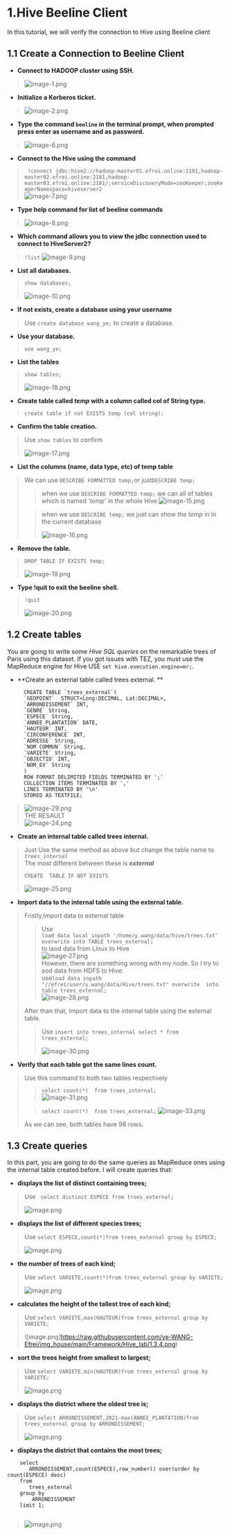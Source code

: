 # 1.Hive Beeline Client
In this tutorial, we will verify the connection to Hive using Beeline client



## 1.1 Create a Connection to Beeline Client
+ **Connect to HADOOP cluster using SSH.**
>![image-1.png](https://raw.githubusercontent.com/ye-WANG-Efrei/img_house/main/Framework/Hive_lab/1.1.1.png)

+ **Initialize a Kerberos ticket.**
>![image-2.png](https://raw.githubusercontent.com/ye-WANG-Efrei/img_house/main/Framework/Hive_lab/1.1.2.png)

+ **Type the command `beeline` in the terminal prompt, when prompted press enter as username and as password.**
>![image-6.png](https://raw.githubusercontent.com/ye-WANG-Efrei/img_house/main/Framework/Hive_lab/1.1.3.png)

+ **Connect to the Hive using the command**  
>` 
    !connect jdbc:hive2://hadoop-master01.efrei.online:2181,hadoop-master02.efrei.online:2181,hadoop-master03.efrei.online:2181/;serviceDiscoveryMode=zooKeeper;zooKeeperNamespace=hiveserver2
`  
>![image-7.png](https://raw.githubusercontent.com/ye-WANG-Efrei/img_house/main/Framework/Hive_lab/1.1.5.png)

+ **Type help command for list of beeline commands**
>![image-8.png](https://raw.githubusercontent.com/ye-WANG-Efrei/img_house/main/Framework/Hive_lab/1.1.4.png)

+ **Which command allows you to view the jdbc connection used to connect to HiveServer2?**  
> `!list`
>![image-9.png](https://raw.githubusercontent.com/ye-WANG-Efrei/img_house/main/Framework/Hive_lab/1.1.6.png)

+ **List all databases.**  
>`show databases;`  
> 
>![image-10.png](https://raw.githubusercontent.com/ye-WANG-Efrei/img_house/main/Framework/Hive_lab/1.1.7.png)

+ **If not exists, create a database using your username**  
>Use `create database wang_ye;` to create a database.

+ **Use your database.**  
>`use wang_ye;`

+ **List the tables**  
>`show tables;`  
> 
>![image-18.png](https://raw.githubusercontent.com/ye-WANG-Efrei/img_house/main/Framework/Hive_lab/1.1.8.png)

+ **Create table called *temp* with a column called col of String type.**  
>`create table if not EXISTS temp (col string);`

+ **Confirm the table creation.**  
> Use `show tables` to confirm  
> 
>![image-17.png](https://raw.githubusercontent.com/ye-WANG-Efrei/img_house/main/Framework/Hive_lab/1.1.9.png)

+ **List the columns (name, data type, etc) of temp table**
>We can use `DESCRIBE FORMATTED temp;`or just`DESCRIBE temp;`  
>>when we use `DESCRIBE FORMATTED temp;` we can all of tables which is named '*temp*' in the whole Hive 
>>![image-15.png](https://raw.githubusercontent.com/ye-WANG-Efrei/img_house/main/Framework/Hive_lab/1.1.10.png)  
> 
>>when we use `DESCRIBE temp;` we just can show the *temp* in In the current database  
>>
>>![image-16.png](https://raw.githubusercontent.com/ye-WANG-Efrei/img_house/main/Framework/Hive_lab/1.1.11.png)

+ **Remove the table.**  
>`DROP TABLE IF EXISTS temp;`  
> 
>![image-19.png](https://raw.githubusercontent.com/ye-WANG-Efrei/img_house/main/Framework/Hive_lab/1.1.12.png)

+ **Type !quit to exit the beeline shell.**
>`!quit`
> 
>![image-20.png](https://raw.githubusercontent.com/ye-WANG-Efrei/img_house/main/Framework/Hive_lab/1.1.13.png)

## 1.2 Create tables
You are going to write some *Hive SQL queries* on the remarkable trees of Paris
using this dataset. If you got issues with TEZ, you must use the MapReduce
engine for Hive USE `set hive.execution.engine=mr;`.

+ **Create an external table called trees external. ** 
  ```
    CREATE TABLE `trees_external`(
    `GEOPOINT`  STRUCT<Long:DECIMAL, Lat:DECIMAL>,
    `ARRONDISSEMENT` INT,
    `GENRE` String,
    `ESPECE` String,
    `ANNEE_PLANTATION` DATE,
    `HAUTEUR` INT,
    `CIRCONFERENCE` INT,
    `ADRESSE` String,
    `NOM COMMUN` String,
    `VARIETE` String,
    `OBJECTID` INT,
    `NOM_EV` String
    )
    ROW FORMAT DELIMITED FIELDS TERMINATED BY ';' 
    COLLECTION ITEMS TERMINATED BY ','
    LINES TERMINATED BY '\n'
    STORED AS TEXTFILE;
    ```
> ![image-29.png](https://raw.githubusercontent.com/ye-WANG-Efrei/img_house/main/Framework/Hive_lab/1.2.1.png)  
> THE RESAULT  
>![image-24.png](https://raw.githubusercontent.com/ye-WANG-Efrei/img_house/main/Framework/Hive_lab/1.2.2.png)

+ **Create an internal table called trees internal.**  
>Just Use the same method as above but change the table name to *`trees_internal`*  
>The most different between these is ***external*** 
> 
>`CREATE  TABLE IF NOT EXISTS `  
> 
>![image-25.png](https://raw.githubusercontent.com/ye-WANG-Efrei/img_house/main/Framework/Hive_lab/1.2.4.png)


+ **Import data to the internal table using the external table.**  
>Fristly,Import data to external table
>>Use  
>>`load data local inpath '/home/y.wang/data/hive/trees.txt' overwrite into TABLE trees_external;`  
>>to laod data from Linux to Hive  
>>![image-27.png](https://raw.githubusercontent.com/ye-WANG-Efrei/img_house/main/Framework/Hive_lab/1.2.5.png)  
>>However, there are something wrong with my node. So I try to aod data from HDFS to Hive:  
>>use`load data inpath "//efrei/user/y.wang/data/Hive/trees.txt" overwrite  into table trees_external;`  
>>![image-28.png](https://raw.githubusercontent.com/ye-WANG-Efrei/img_house/main/Framework/Hive_lab/1.2.6.png)  
>
>After than that, Import data to the internal table using the external table.
>> Use `insert into trees_internal select * from trees_external;`  
>>
>>![image-30.png](https://raw.githubusercontent.com/ye-WANG-Efrei/img_house/main/Framework/Hive_lab/insertaftersetMR.png)

+ **Verify that each table got the same lines count.**  
>Use this command to both two tables respectively  
>>`select count(*)  from trees_internal;`  
>>![image-31.png](https://raw.githubusercontent.com/ye-WANG-Efrei/img_house/main/Framework/Hive_lab/1.2.8.png)  
>
>>`select count(*)  from trees_external;`
>>![image-33.png](https://raw.githubusercontent.com/ye-WANG-Efrei/img_house/main/Framework/Hive_lab/1.2.9.png)  
> 
> As we can see, both tables have 98 rows.

## 1.3 Create queries
In this part, you are going to do the same queries as MapReduce ones using the
internal table created before. I will create queries that:
+ **displays the list of distinct containing trees;**  
>Use ` select distinct ESPECE from trees_external;`  
> 
> ![image.png](https://raw.githubusercontent.com/ye-WANG-Efrei/img_house/main/Framework/Hive_lab/1.3.1.png)  

+ **displays the list of different species trees;**  
>Use `select ESPECE,count(*)from trees_external group by ESPECE;`  
> 
> ![image.png](https://raw.githubusercontent.com/ye-WANG-Efrei/img_house/main/Framework/Hive_lab/1.3.2.png)  

+ **the number of trees of each kind;**  
>Use `select VARIETE,count(*)from trees_external group by VARIETE;` 
> 
> ![image.png](https://raw.githubusercontent.com/ye-WANG-Efrei/img_house/main/Framework/Hive_lab/1.3.3.png)  

+ **calculates the height of the tallest tree of each kind;**  
>Use `select VARIETE,max(HAUTEUR)from trees_external group by VARIETE;`
> 
> ![image.png]https://raw.githubusercontent.com/ye-WANG-Efrei/img_house/main/Framework/Hive_lab/1.3.4.png)

+ **sort the trees height from smallest to largest;**  
>Use `select VARIETE,min(HAUTEUR)from trees_external group by VARIETE;`
> 
>![image.png](https://raw.githubusercontent.com/ye-WANG-Efrei/img_house/main/Framework/Hive_lab/1.3.5.png)

+ **displays the district where the oldest tree is;**  
>Use `select ARRONDISSEMENT,2021-max(ANNEE_PLANTATION)from trees_external group by ARRONDISSEMENT;`  
> 
>![image.png](https://raw.githubusercontent.com/ye-WANG-Efrei/img_house/main/Framework/Hive_lab/1.3.6.png)

+ **displays the district that contains the most trees;**  

```
    select 
       ARRONDISSEMENT,count(ESPECE),row_number() over(order by count(ESPECE) desc) 
    from 
       trees_external 
    group by 
        ARRONDISSEMENT
    limit 1;
    
```

> 
>![image.png](https://raw.githubusercontent.com/ye-WANG-Efrei/img_house/main/Framework/Hive_lab/1.3.7.png)  